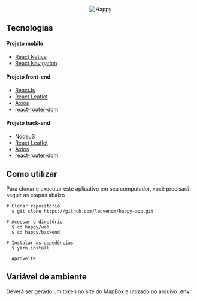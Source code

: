 <p align="center">
<img src="https://github.com/juliocesarribeiro/happy/blob/master/web/src/images/logo.svg?w="350" alt="Happy">
</p>

<h2>Tecnologias</h2>


<h4>Projeto mobile</h4>
<ul>
<a href="https://reactnative.dev/"><li>React Native</li></a>
<a href="https://reactnavigation.org/"><li>React Navigation</li></a>
</ul>

<h4>Projeto front-end</h4>
<ul>
<a href="https://reactjs.org/"><li>ReactJs</li></a>
<a href="https://react-leaflet.js.org/"><li>React Leaflet</li></a>
<a href="https://www.npmjs.com/package/axios"><li>Axios</li></a>
<a href="https://www.npmjs.com/package/react-router-dom"><li>react-router-dom</li></a>
</ul>


<h4>Projeto back-end</h4>
<ul>
<a href="https://nodejs.org/en/"><li>NodeJS</li></a>
<a href="https://react-leaflet.js.org/"><li>React Leaflet</li></a>
<a href="https://www.npmjs.com/package/axios"><li>Axios</li></a>
<a href="https://www.npmjs.com/package/react-router-dom"><li>react-router-dom</li></a>
</ul>

<h2>Como utilizar</h2>
<p>Para clonar e executar este aplicativo em seu computador, você precisará seguir as etapas abaixo</p>

```
# Clonar repositório
  $ git clone https://github.com/leovenom/happy-app.git

# Acessar o diretório
  $ cd happy/web
  $ cd happy/backend

# Instalar as depedências
  $ yarn install
  
  Aproveite
```

<h2>Variável de ambiente</h2>
<p>Deverá ser gerado um token no site do MapBox e utlizado no arquivo <b>.env</b>.</p>